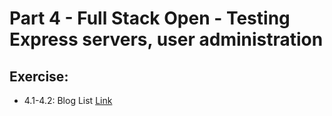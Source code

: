 # Part 4 - Full Stack Open - Testing Express servers, user administration

## Exercise:
* 4.1-4.2: Blog List [Link](https://fullstackopen.com/en/part4/structure_of_backend_application_introduction_to_testing#exercises-4-1-4-2)